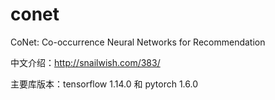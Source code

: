 # conet

CoNet: Co-occurrence Neural Networks for Recommendation

中文介绍：http://snailwish.com/383/

主要库版本：tensorflow 1.14.0 和 pytorch 1.6.0
